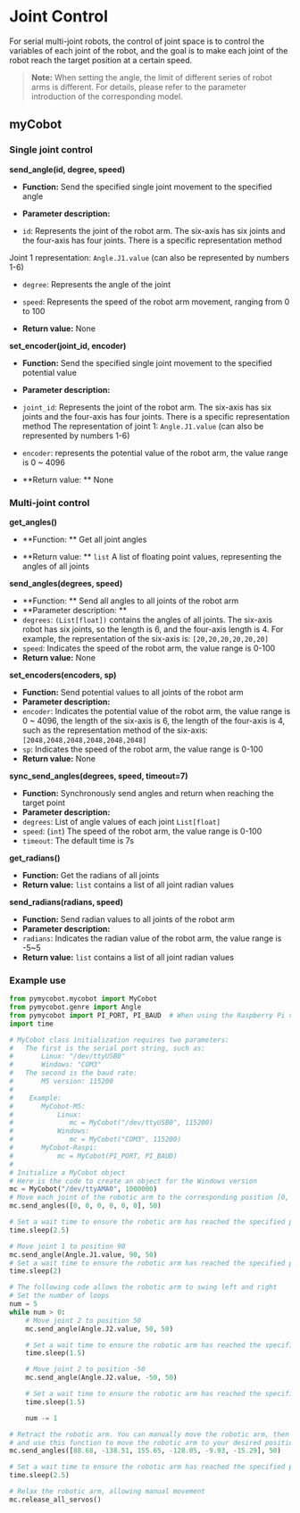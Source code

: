 # Joint Control

For serial multi-joint robots, the control of joint space is to control the variables of each joint of the robot, and the goal is to make each joint of the robot reach the target position at a certain speed.

> **Note:** When setting the angle, the limit of different series of robot arms is different. For details, please refer to the parameter introduction of the corresponding model.

## myCobot

### Single joint control

**send_angle(id, degree, speed)**

- **Function:** Send the specified single joint movement to the specified angle

- **Parameter description:**

- `id`: Represents the joint of the robot arm. The six-axis has six joints and the four-axis has four joints. There is a specific representation method

Joint 1 representation: `Angle.J1.value` (can also be represented by numbers 1-6)

- `degree`: Represents the angle of the joint

- `speed`: Represents the speed of the robot arm movement, ranging from 0 to 100

- **Return value:** None

**set_encoder(joint_id, encoder)**

- **Function:** Send the specified single joint movement to the specified potential value

- **Parameter description:**

- `joint_id`: Represents the joint of the robot arm. The six-axis has six joints and the four-axis has four joints. There is a specific representation method
The representation of joint 1: `Angle.J1.value` (can also be represented by numbers 1-6)
- `encoder`: represents the potential value of the robot arm, the value range is 0 ~ 4096
- **Return value: ** None

### Multi-joint control

**get_angles()**

- **Function: ** Get all joint angles

- **Return value: ** `list` A list of floating point values, representing the angles of all joints

**send_angles(degrees, speed)**

- **Function: ** Send all angles to all joints of the robot arm
- **Parameter description: **
- `degrees`: `(List[float])` contains the angles of all joints. The six-axis robot has six joints, so the length is 6, and the four-axis length is 4. For example, the representation of the six-axis is: `[20,20,20,20,20,20]`
- `speed`: Indicates the speed of the robot arm, the value range is 0-100
- **Return value:** None

**set_encoders(encoders, sp)**

- **Function:** Send potential values ​​to all joints of the robot arm
- **Parameter description:**
- `encoder`: Indicates the potential value of the robot arm, the value range is 0 ~ 4096, the length of the six-axis is 6, the length of the four-axis is 4, such as the representation method of the six-axis: `[2048,2048,2048,2048,2048,2048]`
- `sp`: Indicates the speed of the robot arm, the value range is 0-100
- **Return value:** None

**sync_send_angles(degrees, speed, timeout=7)**

- **Function:** Synchronously send angles and return when reaching the target point
- **Parameter description:**
- `degrees`: List of angle values ​​of each joint `List[float]`
- `speed`: (`int`) The speed of the robot arm, the value range is 0-100
- `timeout`: The default time is 7s

**get_radians()**

- **Function:** Get the radians of all joints
- **Return value:** `list` contains a list of all joint radian values

**send_radians(radians, speed)**

- **Function:** Send radian values ​​to all joints of the robot arm
- **Parameter description:**
- `radians`: Indicates the radian value of the robot arm, the value range is -5~5
- **Return value:** `list` contains a list of all joint radian values

### Example use

```python
from pymycobot.mycobot import MyCobot
from pymycobot.genre import Angle
from pymycobot import PI_PORT, PI_BAUD  # When using the Raspberry Pi version of MyCobot, you can import these two variables to initialize MyCobot
import time

# MyCobot class initialization requires two parameters:
#   The first is the serial port string, such as:
#       Linux: "/dev/ttyUSB0"
#       Windows: "COM3"
#   The second is the baud rate:
#       M5 version: 115200
#
#    Example:
#       MyCobot-M5:
#           Linux:
#              mc = MyCobot("/dev/ttyUSB0", 115200)
#           Windows:
#              mc = MyCobot("COM3", 115200)
#       MyCobot-Raspi:
#           mc = MyCobot(PI_PORT, PI_BAUD)
#
# Initialize a MyCobot object
# Here is the code to create an object for the Windows version
mc = MyCobot("/dev/ttyAMA0", 1000000)
# Move each joint of the robotic arm to the corresponding position [0, 0, 0, 0, 0, 0] by passing angle parameters
mc.send_angles([0, 0, 0, 0, 0, 0], 50)

# Set a wait time to ensure the robotic arm has reached the specified position
time.sleep(2.5)

# Move joint 1 to position 90
mc.send_angle(Angle.J1.value, 90, 50)
# Set a wait time to ensure the robotic arm has reached the specified position
time.sleep(2)

# The following code allows the robotic arm to swing left and right
# Set the number of loops
num = 5
while num > 0:
    # Move joint 2 to position 50
    mc.send_angle(Angle.J2.value, 50, 50)

    # Set a wait time to ensure the robotic arm has reached the specified position
    time.sleep(1.5)

    # Move joint 2 to position -50
    mc.send_angle(Angle.J2.value, -50, 50)

    # Set a wait time to ensure the robotic arm has reached the specified position
    time.sleep(1.5)

    num -= 1

# Retract the robotic arm. You can manually move the robotic arm, then use the get_angles() function to get the coordinate array,
# and use this function to move the robotic arm to your desired position.
mc.send_angles([88.68, -138.51, 155.65, -128.05, -9.93, -15.29], 50)

# Set a wait time to ensure the robotic arm has reached the specified position
time.sleep(2.5)

# Relax the robotic arm, allowing manual movement
mc.release_all_servos()

```